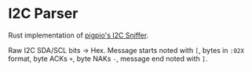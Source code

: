 # I2C Parser

Rust implementation of [pigpio's I2C Sniffer](https://github.com/joan2937/pigpio/tree/master/EXAMPLES/C/I2C_SNIFFER).

Raw I2C SDA/SCL bits -> Hex. Message starts noted with `[`, bytes in `:02X` format, byte ACKs `+`, byte NAKs `-`, message end noted with `]`.